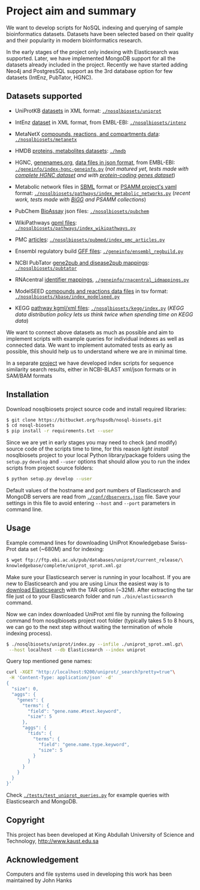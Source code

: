 # Project aim and summary 

We want to develop scripts for NoSQL indexing and querying of sample
bioinformatics datasets. Datasets have been selected based on their quality and
their popularity in modern bioinformatics research. 

In the early stages of the project only indexing with Elasticsearch was supported.
Later, we have implemented MongoDB support for all the datasets already included
in the project.
Recently we have started adding Neo4j and PostgresSQL support as the 3rd
database option for few datasets (IntEnz, PubTator, HGNC). 

## Datasets supported

* UniProtKB [datasets](
ftp://ftp.ebi.ac.uk/pub/databases/uniprot/current_release/knowledgebase/complete/
) in XML format:
  [`./nosqlbiosets/uniprot`](nosqlbiosets/uniprot)

* IntEnz [dataset](
ftp://ftp.ebi.ac.uk/pub/databases/intenz/xml/
) in XML format, from EMBL-EBI:
  [`./nosqlbiosets/intenz`](nosqlbiosets/intenz)

* MetaNetX [compounds, reactions, and compartments data](
http://www.metanetx.org/mnxdoc/mnxref.html
): [`./nosqlbiosets/metanetx`](./nosqlbiosets/metanetx)

* HMDB [proteins, metabolites datasets](http://www.hmdb.ca/downloads):
  [`./hmdb`](hmdb/)

* HGNC, [genenames.org](http://www.genenames.org/cgi-bin/statistics),
 [data files in json format](
 http://ftp.ebi.ac.uk/pub/databases/genenames/new/json/),
  from EMBL-EBI: [`./geneinfo/index-hgnc-geneinfo.py`](geneinfo/index-hgnc-geneinfo)
  (_not matured yet, tests made with [complete HGNC dataset](
  ftp://ftp.ebi.ac.uk/pub/databases/genenames/new/json/hgnc_complete_set.json)
  and with [protein-coding genes dataset](
  ftp://ftp.ebi.ac.uk/pub/databases/genenames/new/json/locus_groups/protein-coding_gene.json)_) 

* Metabolic network files in [SBML](http://sbml.org) format or
 [PSAMM project's yaml](https://github.com/zhanglab/psamm-model-collection)
  format: [`./nosqlbiosets/pathways/index_metabolic_networks.py`](
  nosqlbiosets/pathways/index_metabolic_networks.py)
   (_recent work, tests made with [BiGG](http://bigg.ucsd.edu/)
    and PSAMM collections_)
  
* PubChem [BioAssay](http://ftp.ncbi.nlm.nih.gov/pubchem/Bioassay) json files:
  [`./nosqlbiosets/pubchem`](
  nosqlbiosets/pubchem)  

* WikiPathways [gpml files](
http://www.wikipathways.org/index.php/Download_Pathways):
  [`./nosqlbiosets/pathways/index_wikipathways.py`](
  ./nosqlbiosets/pathways/index_wikipathways.py)

* PMC [articles](http://ftp.ebi.ac.uk/pub/databases/pmc/manuscripts):
  [`./nosqlbiosets/pubmed/index_pmc_articles.py`](
  ./nosqlbiosets/pubmed/index_pmc_articles.py)

* Ensembl regulatory build [GFF files](
http://ftp.ensembl.org/pub/current_regulation/homo_sapiens):
  [`./geneinfo/ensembl_regbuild.py`]([geneinfo/ensembl_regbuild.py)    

* NCBI PubTator [gene2pub and disease2pub mappings](
http://ftp.ncbi.nlm.nih.gov/pub/lu/PubTator):
  [`./nosqlbiosets/pubtator`](nosqlbiosets/pubtator)

* RNAcentral [identifier mappings](
http://ftp.ebi.ac.uk/pub/databases/RNAcentral/current_release/id_mapping/),
  [`./geneinfo/rnacentral_idmappings.py`](geneinfo/rnacentral_idmappings.py)

* ModelSEED [compounds and reactions data files](
https://github.com/ModelSEED/ModelSEEDDatabase/tree/master/Biochemistry/)
in tsv format:
  [`./nosqlbiosets/kbase/index_modelseed.py`](nosqlbiosets/kbase/index_modelseed.py)

* KEGG [pathway kgml/xml files](
http://www.kegg.jp/kegg/download/Readme/README.kgml):
  [`./nosqlbiosets/kegg/index.py`](nosqlbiosets/kegg/index.py)
  (_KEGG data distribution policy lets us think twice when spending
   time on KEGG data_)
  

We want to connect above datasets as much as possible
and aim to implement scripts with example queries for individual indexes
as well as connected data. We want to implement automated tests as early as
possible, this should help us to understand where we are in minimal time. 

In a separate [project](https://github.com/uludag/hspsdb-indexer)
we have developed index scripts for sequence
similarity search results, either in NCBI-BLAST xml/json formats
or in SAM/BAM formats

## Installation

Download nosqlbiosets project source code and install required libraries:
```bash
$ git clone https://bitbucket.org/hspsdb/nosql-biosets.git
$ cd nosql-biosets
$ pip install -r requirements.txt --user
```

Since we are yet in early stages you may need to check (and modify)
source code of the scripts time to time, for this reason _light install_
nosqlbiosets project to your local Python library/package folders
using the `setup.py` `develop` and `--user` options
that should allow you to run the index scripts from project
source folders:
```bash
$ python setup.py develop --user
```

Default values of the hostname and port numbers of Elasticsearch and MongoDB servers
are read from [`./conf/dbservers.json`](conf/dbservers.json) file.
Save your settings in this file to avoid entering `--host` and `--port`
parameters in command line.

## Usage

Example command lines for downloading UniProt Knowledgebase Swiss-Prot data set
(~680M) and for indexing:
```bash
$ wget ftp://ftp.ebi.ac.uk/pub/databases/uniprot/current_release/\
knowledgebase/complete/uniprot_sprot.xml.gz
```
Make sure your Elasticsearch server is running in your localhost.
If you are new to Elasticsearch and  you are using Linux
the easiest way is to [download Elasticsearch](
https://www.elastic.co/downloads/elasticsearch) with the TAR option (~32M).
After extracting the tar file just `cd` to your Elasticsearch folder
and run `./bin/elasticsearch` command.

Now we can index downloaded UniProt xml file by running the following command
from nosqlbiosets project root folder (typically takes 5 to 8 hours,
we can go to the next step without waiting the termination of whole
indexing process).

```bash
$ ./nosqlbiosets/uniprot/index.py --infile ./uniprot_sprot.xml.gz\
 --host localhost --db Elasticsearch --index uniprot
```
Query top mentioned gene names: 
```bash
curl -XGET "http://localhost:9200/uniprot/_search?pretty=true"\
 -H 'Content-Type: application/json' -d'
{
  "size": 0,
  "aggs": {
    "genes": {
      "terms": {
        "field": "gene.name.#text.keyword",
        "size": 5
      },
      "aggs": {
        "tids": {
          "terms": {
            "field": "gene.name.type.keyword",
            "size": 5
          }
        }
      }
    }
  }
}'
```
Check [`./tests/test_uniprot_queries.py`](tests/test_uniprot_queries.py) for
example queries with Elasticsearch and MongoDB.

## Copyright
This project has been developed
at King Abdullah University of Science and Technology, http://www.kaust.edu.sa

## Acknowledgement
Computers and file systems used in developing this work has been maintained by John Hanks
